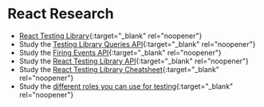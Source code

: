 # React Research

* [React Testing Library](https://kentcdodds.com/blog/introducing-the-react-testing-library){:target="_blank" rel="noopener"}
* Study the [Testing Library Queries API](https://testing-library.com/docs/queries/about){:target="_blank" rel="noopener"}
* Study the [Firing Events API](https://testing-library.com/docs/dom-testing-library/api-events){:target="_blank" rel="noopener"}
* Study the [React Testing Library API](https://testing-library.com/docs/react-testing-library/api){:target="_blank" rel="noopener"}
* Study the [React Testing Library Cheatsheet](https://testing-library.com/docs/react-testing-library/cheatsheet){:target="_blank" rel="noopener"}
* Study the [different roles you can use for testing](https://developer.mozilla.org/en-US/docs/Web/Accessibility/ARIA/ARIA_Techniques#roles){:target="_blank" rel="noopener"}
